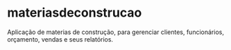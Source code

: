 # materiasdeconstrucao
 Aplicação de materias de construção, para gerenciar clientes, funcionários, orçamento, vendas  e seus relatórios.
